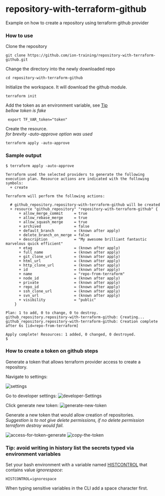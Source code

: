 # repository-with-terraform-github
Example on how to create a repository using terraform github provider

### How to use

Clone the repository
```
git clone https://github.com/ion-training/repository-with-terraform-github.git
```

Change the directory into the newly downloaded repo
```
cd repository-with-terraform-github
```

Initialize the workspace. It will download the github module.
```
terraform init
```

Add the token as an environment variable, see [Tip](https://github.com/ion-training/repository-with-terraform-github#tip-avoid-writing-in-history-list-the-secrets-typed-via-environment-variables)  \
_bellow token is fake_
```
 export TF_VAR_token="token"
```

Create the resource. \
_for brevity -auto-approve option was used_
```
terraform apply -auto-approve
```

### Sample output
```
$ terraform apply -auto-approve

Terraform used the selected providers to generate the following execution plan. Resource actions are indicated with the following symbols:
  + create

Terraform will perform the following actions:

  # github_repository.repository-with-terraform-github will be created
  + resource "github_repository" "repository-with-terraform-github" {
      + allow_merge_commit     = true
      + allow_rebase_merge     = true
      + allow_squash_merge     = true
      + archived               = false
      + default_branch         = (known after apply)
      + delete_branch_on_merge = false
      + description            = "My awesome brilliant fantastic marvelous quick efficient"
      + etag                   = (known after apply)
      + full_name              = (known after apply)
      + git_clone_url          = (known after apply)
      + html_url               = (known after apply)
      + http_clone_url         = (known after apply)
      + id                     = (known after apply)
      + name                   = "repo-from-terraform"
      + node_id                = (known after apply)
      + private                = (known after apply)
      + repo_id                = (known after apply)
      + ssh_clone_url          = (known after apply)
      + svn_url                = (known after apply)
      + visibility             = "public"
    }

Plan: 1 to add, 0 to change, 0 to destroy.
github_repository.repository-with-terraform-github: Creating...
github_repository.repository-with-terraform-github: Creation complete after 6s [id=repo-from-terraform]

Apply complete! Resources: 1 added, 0 changed, 0 destroyed.
$
```

### How to create a token on github steps
Generate a token that allows terraform provider access to create a repository.

Navigate to settings:

![settings](./source/screenshots/2021-10-17-23-47-31.png)


Go to developer settings:
![developer-Settings](./source/screenshots/2021-10-17-23-52-16.png)


Click generate new token:
![generate-new-token](./source/screenshots/2021-10-17-23-53-50.png)


Generate a new token that would allow creation of repositories. \
_Suggestion is to not give delete permissions, if no delete permission terraform destroy would fail._

![access-for-token-generate](./source/screenshots/2021-10-18-00-12-11.png)
![copy-the-token](./source/screenshots/2021-10-18-00-09-11_01.png)

### Tip: avoid writing in history list the secrets typed via environment variables
Set your bash environment with a variable named [HISTCONTROL](https://www.gnu.org/software/bash/manual/html_node/Bash-Variables.html#index-HISTCONTROL) that contains value _ignorespace_:

```
HISTCONTROL=ignorespace
```
When typing sensitive variables in the CLI add a space character first.